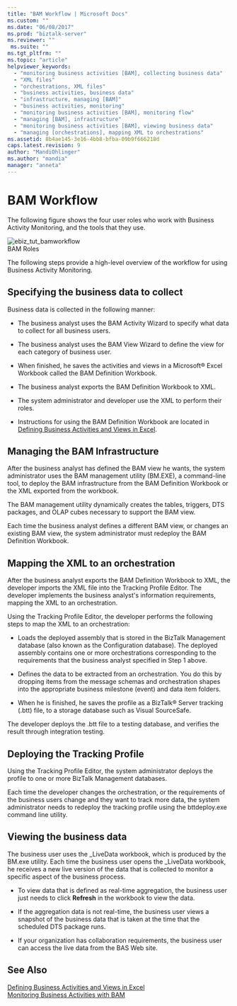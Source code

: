 ```yaml
---
title: "BAM Workflow | Microsoft Docs"
ms.custom: ""
ms.date: "06/08/2017"
ms.prod: "biztalk-server"
ms.reviewer: ""
 ms.suite: ""
ms.tgt_pltfrm: ""
ms.topic: "article"
helpviewer_keywords: 
  - "monitoring business activities [BAM], collecting business data"
  - "XML files"
  - "orchestrations, XML files"
  - "business activities, business data"
  - "infrastructure, managing [BAM]"
  - "business activities, monitoring"
  - "monitoring business activities [BAM], monitoring flow"
  - "managing [BAM], infrastructure"
  - "monitoring business activities [BAM], viewing business data"
  - "managing [orchestrations], mapping XML to orchestrations"
ms.assetid: 8b4ae145-3e16-4bb8-bfba-09b9f666218d
caps.latest.revision: 9
author: "MandiOhlinger"
ms.author: "mandia"
manager: "anneta"
---
```

# BAM Workflow
The following figure shows the four user roles who work with Business Activity Monitoring, and the tools that they use.  
  
 ![](../core/media/ebiz-tut-bamworkflow.gif "ebiz_tut_bamworkflow")  
BAM Roles  
  
 The following steps provide a high-level overview of the workflow for using Business Activity Monitoring.  
  
## Specifying the business data to collect  
 Business data is collected in the following manner:  
  
-   The business analyst uses the BAM Activity Wizard to specify what data to collect for all business users.  
  
-   The business analyst uses the BAM View Wizard to define the view for each category of business user.  
  
-   When finished, he saves the activities and views in a Microsoft® Excel Workbook called the BAM Definition Workbook.  
  
-   The business analyst exports the BAM Definition Workbook to XML.  
  
-   The system administrator and developer use the XML to perform their roles.  
  
-   Instructions for using the BAM Definition Workbook are located in [Defining Business Activities and Views in Excel](../core/defining-business-activities-and-views-in-excel.md).  
  
## Managing the BAM Infrastructure  
 After the business analyst has defined the BAM view he wants, the system administrator uses the BAM management utility (BM.EXE), a command-line tool, to deploy the BAM infrastructure from the BAM Definition Workbook or the XML exported from the workbook.  
  
 The BAM management utility dynamically creates the tables, triggers, DTS packages, and OLAP cubes necessary to support the BAM view.  
  
 Each time the business analyst defines a different BAM view, or changes an existing BAM view, the system administrator must redeploy the BAM Definition Workbook.  
  
## Mapping the XML to an orchestration  
 After the business analyst exports the BAM Definition Workbook to XML, the developer imports the XML file into the Tracking Profile Editor. The developer implements the business analyst's information requirements, mapping the XML to an orchestration.  
  
 Using the Tracking Profile Editor, the developer performs the following steps to map the XML to an orchestration:  
  
-   Loads the deployed assembly that is stored in the BizTalk Management database (also known as the Configuration database). The deployed assembly contains one or more orchestrations corresponding to the requirements that the business analyst specified in Step 1 above.  
  
-   Defines the data to be extracted from an orchestration. You do this by dropping items from the message schemas and orchestration shapes into the appropriate business milestone (event) and data item folders.  
  
-   When he is finished, he saves the profile as a BizTalk® Server tracking (.btt) file, to a storage database such as Visual SourceSafe.  
  
 The developer deploys the .btt file to a testing database, and verifies the result through integration testing.  
  
## Deploying the Tracking Profile  
 Using the Tracking Profile Editor, the system administrator deploys the profile to one or more BizTalk Management databases.  
  
 Each time the developer changes the orchestration, or the requirements of the business users change and they want to track more data, the system administrator needs to redeploy the tracking profile using the bttdeploy.exe command line utility.  
  
## Viewing the business data  
 The business user uses the _LiveData workbook, which is produced by the BM.exe utility. Each time the business user opens the _LiveData workbook, he receives a new live version of the data that is collected to monitor a specific aspect of the business process.  
  
-   To view data that is defined as real-time aggregation, the business user just needs to click **Refresh** in the workbook to view the data.  
  
-   If the aggregation data is not real-time, the business user views a snapshot of the business data that is taken at the time that the scheduled DTS package runs.  
  
-   If your organization has collaboration requirements, the business user can access the live data from the BAS Web site.  
  
## See Also  
 [Defining Business Activities and Views in Excel](../core/defining-business-activities-and-views-in-excel.md)   
 [Monitoring Business Activities with BAM](../core/monitoring-business-activities-with-bam.md)